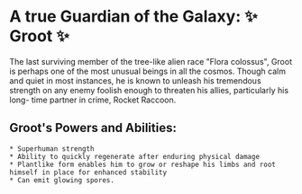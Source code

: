 # A true Guardian of the Galaxy: :sparkles: Groot  :sparkles:

The last surviving member of the tree-like alien race "Flora colossus", Groot is perhaps one of the most unusual beings in all the cosmos. Though calm and quiet in most instances, he is known to unleash his tremendous strength on any enemy foolish enough to threaten his allies, particularly his long- time partner in crime, Rocket Raccoon.

## Groot's Powers and Abilities:

	* Superhuman strength
	* Ability to quickly regenerate after enduring physical damage
	* Plantlike form enables him to grow or reshape his limbs and root himself in place for enhanced stability
	* Can emit glowing spores.



